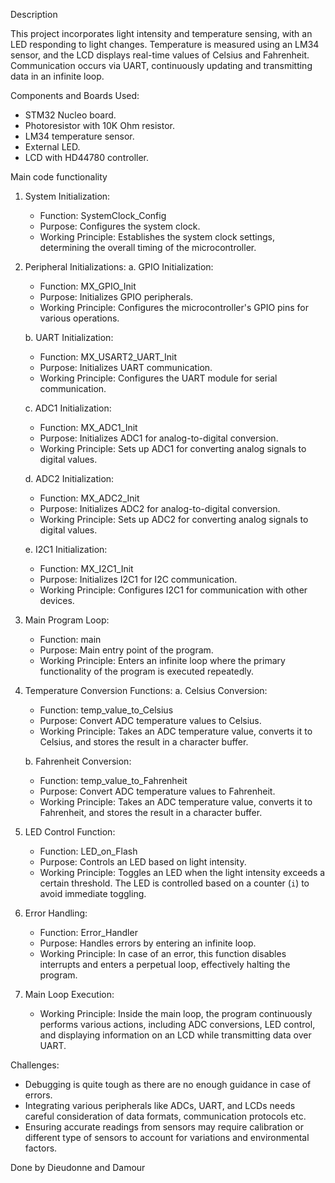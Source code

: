 Description

This project incorporates light intensity and temperature sensing, with an LED responding to light changes. Temperature is measured using an LM34 sensor, and the LCD displays real-time values of Celsius and Fahrenheit. Communication occurs via UART, continuously updating and transmitting data in an infinite loop.


Components and Boards Used:

- STM32 Nucleo board.
- Photoresistor with 10K Ohm resistor.
- LM34 temperature sensor.
- External LED.
- LCD with HD44780 controller.

Main code functionality

1. System Initialization:
   - Function: SystemClock_Config
   - Purpose: Configures the system clock.
   - Working Principle: Establishes the system clock settings, determining the overall timing of the microcontroller.

2. Peripheral Initializations:
   a. GPIO Initialization:
      - Function: MX_GPIO_Init
      - Purpose: Initializes GPIO peripherals.
      - Working Principle: Configures the microcontroller's GPIO pins for various operations.

   b. UART Initialization:
      - Function: MX_USART2_UART_Init
      - Purpose: Initializes UART communication.
      - Working Principle: Configures the UART module for serial communication.

   c. ADC1 Initialization:
      - Function: MX_ADC1_Init
      - Purpose: Initializes ADC1 for analog-to-digital conversion.
      - Working Principle: Sets up ADC1 for converting analog signals to digital values.

   d. ADC2 Initialization:
      - Function: MX_ADC2_Init
      - Purpose: Initializes ADC2 for analog-to-digital conversion.
      - Working Principle: Sets up ADC2 for converting analog signals to digital values.

   e. I2C1 Initialization:
      - Function: MX_I2C1_Init
      - Purpose: Initializes I2C1 for I2C communication.
      - Working Principle: Configures I2C1 for communication with other devices.

3. Main Program Loop:
   - Function: main
   - Purpose: Main entry point of the program.
   - Working Principle: Enters an infinite loop where the primary functionality of the program is executed repeatedly.

4. Temperature Conversion Functions:
   a. Celsius Conversion:
      - Function: temp_value_to_Celsius
      - Purpose: Convert ADC temperature values to Celsius.
      - Working Principle: Takes an ADC temperature value, converts it to Celsius, and stores the result in a character buffer.

   b. Fahrenheit Conversion:
      - Function: temp_value_to_Fahrenheit
      - Purpose: Convert ADC temperature values to Fahrenheit.
      - Working Principle: Takes an ADC temperature value, converts it to Fahrenheit, and stores the result in a character buffer.

5. LED Control Function:
   - Function: LED_on_Flash
   - Purpose: Controls an LED based on light intensity.
   - Working Principle: Toggles an LED when the light intensity exceeds a certain threshold. The LED is controlled based on a counter (`i`) to avoid immediate toggling.

6. Error Handling:
   - Function: Error_Handler
   - Purpose: Handles errors by entering an infinite loop.
   - Working Principle: In case of an error, this function disables interrupts and enters a perpetual loop, effectively halting the program.

7. Main Loop Execution:
   - Working Principle: Inside the main loop, the program continuously performs various actions, including ADC conversions, LED control, and displaying information on an LCD while transmitting data over UART.


Challenges:

- Debugging is quite tough as there are no enough guidance in case of errors.
- Integrating various peripherals like ADCs, UART, and LCDs needs careful consideration of data formats, communication protocols etc.
- Ensuring accurate readings from sensors may require calibration or different type of sensors to account for variations and environmental factors.





Done by Dieudonne and Damour
